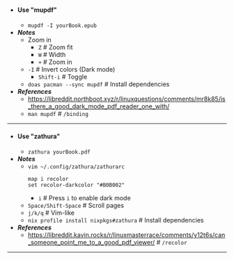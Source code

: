 - #### Use "mupdf"
    - `mupdf -I yourBook.epub`
- ***Notes***
    - Zoom in
        - `Z` # Zoom fit
        - `W` # Width
        - `+` # Zoom in
    - `-I` # Invert colors (Dark mode)
        - `Shift-i` # Toggle
    - `doas pacman --sync mupdf` # Install dependencies
- ***References***
    - https://libreddit.northboot.xyz/r/linuxquestions/comments/mr8k85/is_there_a_good_dark_mode_pdf_reader_one_with/
    - `man mupdf` # `/binding`
- ---
- #### Use "zathura"
    - `zathura yourBook.pdf`
- ***Notes***
    - `vim ~/.config/zathura/zathurarc`
      ```
      map i recolor
      set recolor-darkcolor "#B0B002"
      ```
        - `i` # Press `i` to enable dark mode
    - `Space/Shift-Space` # Scroll pages
    - `j/k/q` # Vim-like
    - `nix profile install nixpkgs#zathura` # Install dependencies
- ***References***
    - https://libreddit.kavin.rocks/r/linuxmasterrace/comments/y12t6s/can_someone_point_me_to_a_good_pdf_viewer/ # `/recolor`
- ---
